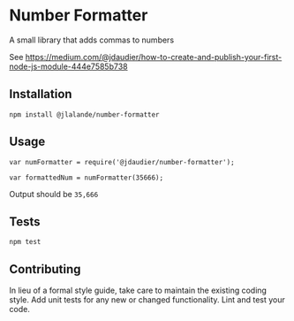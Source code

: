 # Number Formatter

A small library that adds commas to numbers

See https://medium.com/@jdaudier/how-to-create-and-publish-your-first-node-js-module-444e7585b738

## Installation

  `npm install @jlalande/number-formatter`

## Usage

```
var numFormatter = require('@jdaudier/number-formatter');

var formattedNum = numFormatter(35666);
```

  Output should be `35,666`

## Tests

  `npm test`

## Contributing

In lieu of a formal style guide, take care to maintain the existing coding style. Add unit tests for any new or changed functionality. Lint and test your code.